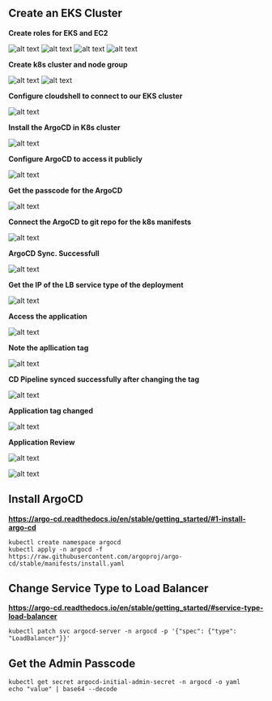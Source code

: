 ## Create an EKS Cluster

**Create roles for EKS and EC2**

![alt text](<project-pics/Screenshot 2024-04-12 at 12.30.42 PM.png>)
![alt text](<project-pics/Screenshot 2024-04-12 at 12.31.21 PM.png>)
![alt text](<project-pics/Screenshot 2024-04-12 at 12.32.30 PM.png>)
![alt text](<project-pics/Screenshot 2024-04-12 at 12.39.16 PM.png>)

**Create k8s cluster and node group**

![alt text](<project-pics/Screenshot 2024-04-12 at 1.01.54 PM.png>)
![alt text](<project-pics/Screenshot 2024-04-12 at 1.07.59 PM.png>)

**Configure cloudshell to connect to our EKS cluster**

![alt text](<project-pics/Screenshot 2024-04-12 at 1.12.52 PM.png>)

**Install the ArgoCD in K8s cluster**

![alt text](<project-pics/Screenshot 2024-04-12 at 1.15.54 PM.png>)

**Configure ArgoCD to access it publicly**

![alt text](<project-pics/Screenshot 2024-04-12 at 1.21.00 PM.png>)

**Get the passcode for the ArgoCD**

![alt text](<project-pics/Screenshot 2024-04-12 at 1.22.23 PM.png>)

**Connect the ArgoCD to git repo for the k8s manifests**

![alt text](<project-pics/Screenshot 2024-04-12 at 1.29.22 PM.png>)

**ArgoCD Sync. Successfull**

![alt text](<project-pics/Screenshot 2024-04-12 at 1.38.43 PM.png>)

**Get the IP of the LB service type of the deployment**

![alt text](<project-pics/Screenshot 2024-04-12 at 1.36.12 PM.png>)

**Access the application**

![alt text](<project-pics/Screenshot 2024-04-12 at 1.36.41 PM.png>)

**Note the apllication tag**

![alt text](<project-pics/Screenshot 2024-04-12 at 1.37.57 PM.png>)

**CD Pipeline synced successfully after changing the tag**

![alt text](<project-pics/Screenshot 2024-04-12 at 1.38.43 PM.png>)

**Application tag changed**

![alt text](<project-pics/Screenshot 2024-04-12 at 1.39.22 PM.png>)

**Application Review**

![alt text](<project-pics/Screenshot 2024-04-12 at 1.40.50 PM.png>)

![alt text](<project-pics/Screenshot 2024-04-12 at 1.41.09 PM.png>)

## Install ArgoCD

**https://argo-cd.readthedocs.io/en/stable/getting_started/#1-install-argo-cd**

```
kubectl create namespace argocd
kubectl apply -n argocd -f https://raw.githubusercontent.com/argoproj/argo-cd/stable/manifests/install.yaml
```

## Change Service Type to Load Balancer

**https://argo-cd.readthedocs.io/en/stable/getting_started/#service-type-load-balancer**

```
kubectl patch svc argocd-server -n argocd -p '{"spec": {"type": "LoadBalancer"}}'
```

## Get the Admin Passcode

```
kubectl get secret argocd-initial-admin-secret -n argocd -o yaml
echo "value" | base64 --decode
```
